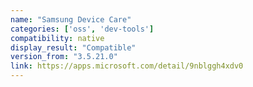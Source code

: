 ```yaml
---
name: "Samsung Device Care"
categories: ['oss', 'dev-tools']
compatibility: native
display_result: "Compatible"
version_from: "3.5.21.0"
link: https://apps.microsoft.com/detail/9nblggh4xdv0
---
```

